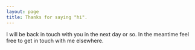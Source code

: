 ```yaml
---
layout: page
title: Thanks for saying "hi".
---
```


I will be back in touch with you in the next day or so. In the meantime feel free to get in touch with me elsewhere.

<div class="mt2 small">
  <a class="h1 dark-gray" href="mailto:{{ site.email }}">
    <i class="icon-mail"></i>
  </a> &nbsp;
  <a class="h1 dark-gray" href="https://twitter.com/4lpine">
    <i class="icon-twitter"></i>
  </a> &nbsp;
  <a class="h1 dark-gray" href="https://github.com/johnotander">
    <i class="icon-github"></i>
  </a>
</div>
